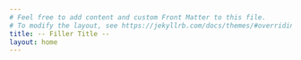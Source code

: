 ```yaml
---
# Feel free to add content and custom Front Matter to this file.
# To modify the layout, see https://jekyllrb.com/docs/themes/#overriding-theme-defaults
title: -- Filler Title --
layout: home
---
```

